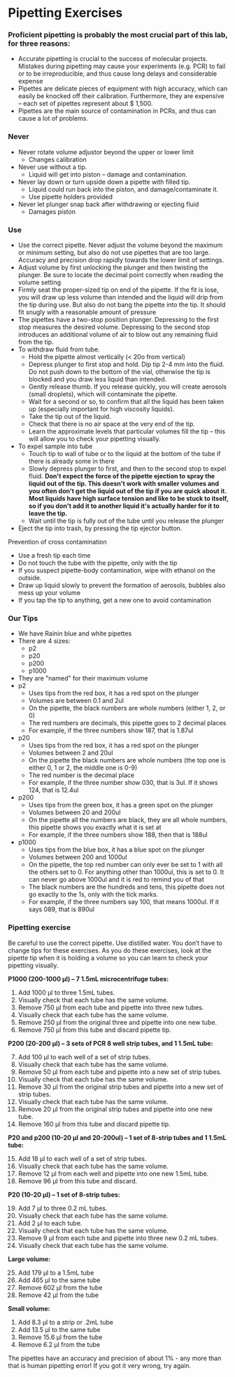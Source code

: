 # Pipetting Exercises


### Proficient pipetting is probably the most crucial part of this lab, for three reasons:

- Accurate pipetting is crucial to the success of molecular projects. Mistakes during pipetting may cause your experiments (e.g. PCR) to fail or to be irreproducible, and thus cause long delays and considerable expense
- Pipettes are delicate pieces of equipment with high accuracy, which can easily be knocked off their calibration. Furthermore, they are expensive – each set of pipettes represent about $ 1,500.
- Pipettes are the main source of contamination in PCRs, and thus can cause a lot of problems.

### Never
*	Never rotate volume adjustor beyond the upper or lower limit
    *	Changes calibration
*	Never use without a tip.
    *	Liquid will get into piston – damage and contamination.
*	Never lay down or turn upside down a pipette with filled tip.
    *	Liquid could run back into the piston, and damage/contaminate it.
    *	Use pipette holders provided
*	Never let plunger snap back after withdrawing or ejecting fluid
    *	Damages piston
    
### Use
* Use the correct pipette. Never adjust the volume beyond the maximum or minimum setting, but also do not use pipettes that are too large. Accuracy and precision drop rapidly towards the lower limit of settings.
* Adjust volume by first unlocking the plunger and then twisting the plunger. Be sure to locate the decimal point correctly when reading the volume setting 
* Firmly seat the proper-sized tip on end of the pipette. If the fit is lose, you will draw up less volume than intended and the liquid will drip from the tip during use. But also do not bang the pipette into the tip. It should fit snugly with a reasonable amount of pressure
* The pipettes have a two-stop position plunger. Depressing to the first stop measures the desired volume. Depressing to the second stop introduces an additional volume of air to blow out any remaining fluid from the tip.
* To withdraw fluid from tube.
    - Hold the pipette almost vertically (< 20o from vertical)
    - Depress plunger to first stop and hold. Dip tip 2-4 mm into the fluid.  Do not push down to the bottom of the vial, otherwise the tip is blocked and you draw less liquid than intended.
    - Gently release thumb. If you release quickly, you will create aerosols (small droplets), which will contaminate the pipette.
    - Wait for a second or so, to confirm that all the liquid has been taken up (especially important for high viscosity liquids).
    - Take the tip out of the liquid.
    - Check that there is no air space at the very end of the tip.
    - Learn the approximate levels that particular volumes fill the tip – this will allow you to check your pipetting visually.
* To expel sample into tube
    - Touch tip to wall of tube or to the liquid at the bottom of the tube if there is already some in there
    - Slowly depress plunger to first, and then to the second stop to expel fluid. **Don't expect the force of the pipette ejection to spray the liquid out of the tip. This doesn't work with smaller volumes and you often don't get the liquid out of the tip if you are quick about it. Most liquids have high surface tension and like to be stuck to itself, so if you don't add it to another liquid it's actually harder for it to leave the tip.**
    - Wait until the tip is fully out of the tube until you release the plunger
* Eject the tip into trash, by pressing the tip ejector button.

Prevention of cross contamination

-	Use a fresh tip each time
-	Do not touch the tube with the pipette, only with the tip
-	If you suspect pipette-body contamination, wipe with ethanol on the outside.
-	Draw up liquid slowly to prevent the formation of aerosols, bubbles also mess up your volume
-	If you tap the tip to anything, get a new one to avoid contamination

### Our Tips

- We have Rainin blue and white pipettes
- There are 4 sizes:
   - p2 
   - p20 
   - p200
   - p1000
- They are "named" for their maximum volume
- p2
   - Uses tips from the red box, it has a red spot on the plunger
   - Volumes are between 0.1 and 2ul
   - On the pipette, the black numbers are whole numbers (either 1, 2, or 0)
   - The red numbers are decimals, this pipette goes to 2 decimal places
   - For example, if the three numbers show 187, that is 1.87ul
- p20
   - Uses tips from the red box, it has a red spot on the plunger
   - Volumes between 2 and 20ul
   - On the pipette the black numbers are whole numbers (the top one is either 0, 1 or 2, the middle one is 0-9)
   - The red number is the decimal place
   - For example, if the three number show 030, that is 3ul. If it shows 124, that is 12.4ul
- p200
   - Uses tips from the green box, it has a green spot on the plunger
   - Volumes between 20 and 200ul
   - On the pipette all the numbers are black, they are all whole numbers, this pipette shows you exactly what it is set at
   - For example, if the three numbers show 188, then that is 188ul
- p1000
   - Uses tips from the blue box, it has a blue spot on the plunger
   - Volumes between 200 and 1000ul
   - On the pipette, the top red number can only ever be set to 1 with all the others set to 0. For anything other than 1000ul, this is set to 0. It can never go above 1000ul and it is red to remind you of that
   - The black numbers are the hundreds and tens, this pipette does not go exactly to the 1s, only with the tick marks. 
   - For example, if the three numbers say 100, that means 1000ul. If it says 089, that is 890ul
 

### Pipetting exercise
Be careful to use the correct pipette. Use distilled water. You don’t have to change tips for these exercises. As you do these exercises, look at the pipette tip when it is holding a volume so you can learn to check your pipetting visually.

**P1000 (200-1000 µl) – 7 1.5mL microcentrifuge tubes:**
1.	Add 1000 µl to three 1.5mL tubes.
2.	Visually check that each tube has the same volume.
3.	Remove 750 µl from each tube and pipette into three new tubes.
4.	Visually check that each tube has the same volume.
5.	Remove 250 µl from the original three and pipette into one new tube.
6.	Remove 750 µl from this tube and discard pipette tip.

**P200 (20-200 µl) – 3 sets of PCR 8 well strip tubes, and 1 1.5mL tube:**

7.	Add 100 µl to each well of a set of strip tubes.
8.	Visually check that each tube has the same volume.
9.	Remove 50 µl from each tube and pipette into a new set of strip tubes.
10.	Visually check that each tube has the same volume.
11.	Remove 30 µl from the original strip tubes and pipette into a new set of strip tubes.
12.	Visually check that each tube has the same volume.
13.	Remove 20 µl from the original strip tubes and pipette into one new tube.
14.	Remove 160 µl from this tube and discard pipette tip.

**P20 and p200 (10-20 µl and 20-200ul) – 1 set of 8-strip tubes and 1 1.5mL tube:**

15.	Add 18 µl to each well of a set of strip tubes.
16.	Visually check that each tube has the same volume.
17.	Remove 12 µl from each well and pipette into one new 1.5mL tube.
18.	Remove 96 µl from this tube and discard.

**P20 (10-20 µl) – 1 set of 8-strip tubes:**

19.	Add 7 µl to three 0.2 mL tubes.
20.	Visually check that each tube has the same volume.
21.	Add 2 µl to each tube.
22.	Visually check that each tube has the same volume.
23.	Remove 9 µl from each tube and pipette into three new 0.2 mL tubes.
24.	Visually check that each tube has the same volume.

**Large volume:**

25.	Add 179 µl to a 1.5mL tube
26.	Add 465 µl to the same tube
27.	Remove 602 µl from the tube
28.	Remove 42 µl from the tube

**Small volume:**

1.	Add 8.3 µl to a strip or .2mL tube
2.	Add 13.5 µl to the same tube
3.	Remove 15.6 µl from the tube
4.	Remove 6.2 µl from the tube

The pipettes have an accuracy and precision of about 1% - any more than that is human pipetting error! If you got it very wrong, try again.
